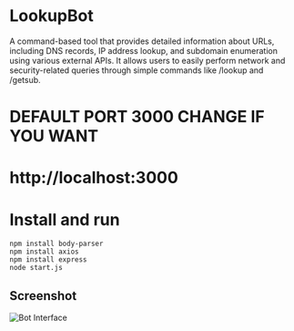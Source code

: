 # LookupBot
A command-based tool that provides detailed information about URLs, including DNS records, IP address lookup, and subdomain enumeration using various external APIs. It allows users to easily perform network and security-related queries through simple commands like /lookup and /getsub.

# DEFAULT PORT 3000 CHANGE IF YOU WANT
# http://localhost:3000

# Install and run
```
npm install body-parser
npm install axios
npm install express
node start.js

```

## Screenshot
![Bot Interface](https://i.ibb.co/CzdkBJp/hhi.png)

